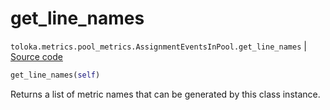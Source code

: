 # get_line_names
`toloka.metrics.pool_metrics.AssignmentEventsInPool.get_line_names` | [Source code](https://github.com/Toloka/toloka-kit/blob/v1.1.1/src/metrics/pool_metrics.py#L118)

```python
get_line_names(self)
```

Returns a list of metric names that can be generated by this class instance.

